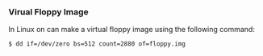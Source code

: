 ### Virual Floppy Image

In Linux on can make a virtual floppy image using the following command:

```bash
$ dd if=/dev/zero bs=512 count=2880 of=floppy.img
```
